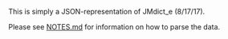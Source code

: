 This is simply a JSON-representation of JMdict_e (8/17/17).

Please see [NOTES.md](guide.html) for information on how to parse the data.